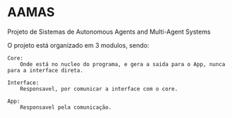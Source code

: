 # AAMAS

Projeto de Sistemas de Autonomous Agents and Multi-Agent Systems

O projeto está organizado em 3 modulos, sendo:

    Core:
        Onde está no nucleo do programa, e gera a saida para o App, nunca para a interface direta.
        
    Interface:
        Responsavel, por comunicar a interface com o core.
    
    App:
        Responsavel pela comunicação.

